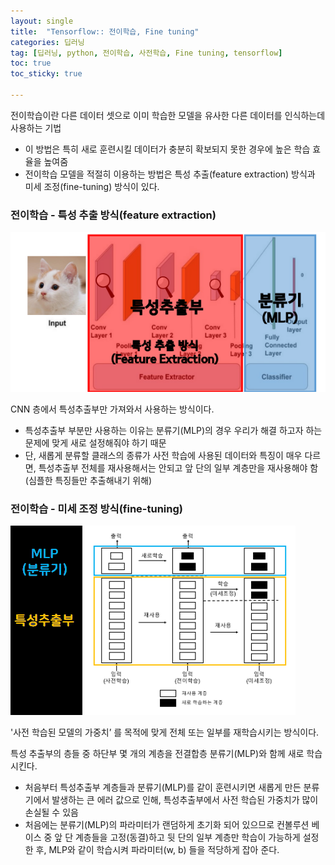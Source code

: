 ```yaml
---
layout: single
title:  "Tensorflow:: 전이학습, Fine tuning"
categories: 딥러닝
tag: [딥러닝, python, 전이학습, 사전학습, Fine tuning, tensorflow]
toc: true
toc_sticky: true

---
```


<head>
  <style>
    table.dataframe {
      white-space: normal;
      width: 100%;
      height: 240px;
      display: block;
      overflow: auto;
      font-family: Arial, sans-serif;
      font-size: 0.9rem;
      line-height: 20px;
      text-align: center;
      border: 0px !important;
    }

    table.dataframe th {
      text-align: center;
      font-weight: bold;
      padding: 8px;
    }

    table.dataframe td {
      text-align: center;
      padding: 8px;
    }

    table.dataframe tr:hover {
      background: #b8d1f3; 
    }

    .output_prompt {
      overflow: auto;
      font-size: 0.9rem;
      line-height: 1.45;
      border-radius: 0.3rem;
      -webkit-overflow-scrolling: touch;
      padding: 0.8rem;
      margin-top: 0;
      margin-bottom: 15px;
      font: 1rem Consolas, "Liberation Mono", Menlo, Courier, monospace;
      color: $code-text-color;
      border: solid 1px $border-color;
      border-radius: 0.3rem;
      word-break: normal;
      white-space: pre;
    }

  .dataframe tbody tr th:only-of-type {
      vertical-align: middle;
  }

  .dataframe tbody tr th {
      vertical-align: top;
  }

  .dataframe thead th {
      text-align: center !important;
      padding: 8px;
  }

  .page__content p {
      margin: 0 0 0px !important;
  }

  .page__content p > strong {
    font-size: 0.8rem !important;
  }

  </style>
</head>

전이학습이란 다른 데이터 셋으로 이미 학습한 모델을 유사한 다른 데이터를 인식하는데 사용하는 기법

- 이 방법은 특히 새로 훈련시킬 데이터가 충분히 확보되지 못한 경우에 높은 학습 효율을 높여줌
- 전이학습 모델을 적절히 이용하는 방법은 특성 추출(feature extraction) 방식과 미세 조정(fine-tuning) 방식이 있다.

### 전이학습 - 특성 추출 방식(feature extraction)

![02_1.png](/assets/images/DL03/02_1.png)

CNN 층에서 특성추출부만 가져와서 사용하는 방식이다.

- 특성추출부 부분만 사용하는 이유는 분류기(MLP)의 경우 우리가 해결 하고자 하는 문제에 맞게 새로 설정해줘야 하기 때문
- 단, 새롭게 분류할 클래스의 종류가 사전 학습에 사용된 데이터와 특징이 매우 다르면, 특성추출부 전체를 재사용해서는 안되고 앞 단의 일부 계층만을 재사용해야 함(심플한 특징들만 추출해내기 위해)

### 전이학습 - 미세 조정 방식(fine-tuning)

![02_2.png](/assets/images/DL03/02_2.png)

'사전 학습된 모델의 가중치’ 를 목적에 맞게 전체 또는 일부를 재학습시키는 방식이다.

특성 추출부의 층들 중 하단부 몇 개의 계층을 전결합층 분류기(MLP)와 함께 새로 학습시킨다.

- 처음부터 특성추출부 계층들과 분류기(MLP)를 같이 훈련시키면 새롭게 만든 분류기에서 발생하는 큰 에러 값으로 인해, 특성추출부에서 사전 학습된 가중치가 많이 손실될 수 있음
- 처음에는 분류기(MLP)의 파라미터가 랜덤하게 초기화 되어 있으므로 컨볼루션 베이스 중 앞 단 계층들을 고정(동결)하고 뒷 단의 일부 계층만 학습이 가능하게 설정한 후, MLP와 같이 학습시켜
파라미터(w, b) 들을 적당하게 잡아 준다.
